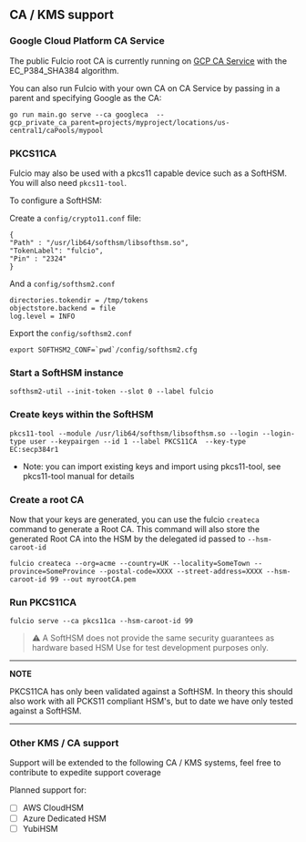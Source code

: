 ## CA / KMS support

### Google Cloud Platform CA Service

The public Fulcio root CA is currently running on [GCP CA Service](https://cloud.google.com/certificate-authority-service/docs) with the EC_P384_SHA384 algorithm.

You can also run Fulcio with your own CA on CA Service by passing in a parent and specifying Google as the CA:

```
go run main.go serve --ca googleca  --gcp_private_ca_parent=projects/myproject/locations/us-central1/caPools/mypool
```

### PKCS11CA

Fulcio may also be used with a pkcs11 capable device such as a SoftHSM. You will also need `pkcs11-tool`.

To configure a SoftHSM:

Create a `config/crypto11.conf` file:

```
{
"Path" : "/usr/lib64/softhsm/libsofthsm.so",
"TokenLabel": "fulcio",
"Pin" : "2324"
}
```

And a `config/softhsm2.conf`

```
directories.tokendir = /tmp/tokens
objectstore.backend = file
log.level = INFO
```

Export the `config/softhsm2.conf`

```
export SOFTHSM2_CONF=`pwd`/config/softhsm2.cfg
```

### Start a SoftHSM instance

```
softhsm2-util --init-token --slot 0 --label fulcio
```

### Create keys within the SoftHSM

```
pkcs11-tool --module /usr/lib64/softhsm/libsofthsm.so --login --login-type user --keypairgen --id 1 --label PKCS11CA  --key-type EC:secp384r1
```

* Note: you can import existing keys and import using pkcs11-tool, see pkcs11-tool manual for details

### Create a root CA

Now that your keys are generated, you can use the fulcio `createca` command to generate a Root CA. This command
will also store the generated Root CA into the HSM by the delegated id passed to `--hsm-caroot-id`

```
fulcio createca --org=acme --country=UK --locality=SomeTown --province=SomeProvince --postal-code=XXXX --street-address=XXXX --hsm-caroot-id 99 --out myrootCA.pem
```

### Run PKCS11CA

```
fulcio serve --ca pkcs11ca --hsm-caroot-id 99
```

> :warning: A SoftHSM does not provide the same security guarantees as hardware based HSM
> Use for test development purposes only.

---
**NOTE**

PKCS11CA has only been validated against a SoftHSM. In theory this should also work with all PCKS11 compliant
HSM's, but to date we have only tested against a SoftHSM.

---


### Other KMS / CA support

Support will be extended to the following CA / KMS systems, feel free to contribute to expedite support coverage

Planned support for:
- [ ] AWS CloudHSM
- [ ] Azure Dedicated HSM
- [ ] YubiHSM
